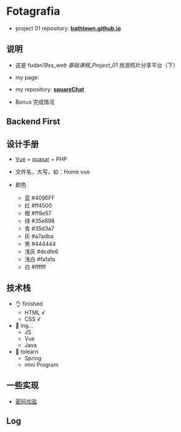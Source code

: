 # Fotagrafia

- project 01 repository: **[bathtown.github.io](https://github.com/bathtown/bathtown.github.io)**

## 说明

- 这是 fudan*19ss_web 基础课程\_Project_01* 旅游照片分享平台（下）

- my page:

- my repository: **[squareChat](https://github.com/bathtown/squareChat)**

- Bonus 完成情况

## Backend First

## 设计手册

- [Vue](https://cn.vuejs.org/) + [quasar](http://www.quasarchs.com/) + PHP

- 文件名，大写，如：Home.vue

- 颜色
  - 蓝 #409EFF
  - 红 #ff4500
  - 橙 #ff9e57
  - 绿 #35e898
  - 青 #35d3a7
  - 灰 #a7adba
  - 黑 #444444
  - 浅灰 #dcdfe6
  - 浅白 #fafafa
  - 白 #ffffff

## 技术栈

- 👌 finished
  - HTML √
  - CSS √
- 👋 ing...
  - JS
  - Vue
  - Java
- 🤪 tolearn
  - Spring
  - mini Program

## 一些实现

- [密码加盐](https://www.cnblogs.com/makai/p/11130703.html)

## Log
